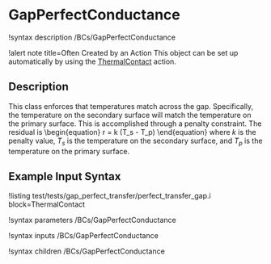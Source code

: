 # GapPerfectConductance

!syntax description /BCs/GapPerfectConductance

!alert note title=Often Created by an Action
This object can be set up automatically by using the [ThermalContact](syntax/ThermalContact/index.md) action.

## Description

This class enforces that temperatures match across the gap.  Specifically, the temperature on the secondary surface will match the temperature on the primary surface.  This is accomplished through a penalty constraint.  The residual is
\begin{equation}
  r = k (T_s - T_p)
\end{equation}
where $k$ is the penalty value, $T_s$ is the temperature on the secondary surface, and $T_p$ is the temperature on the primary surface.

## Example Input Syntax

!listing test/tests/gap_perfect_transfer/perfect_transfer_gap.i block=ThermalContact

!syntax parameters /BCs/GapPerfectConductance

!syntax inputs /BCs/GapPerfectConductance

!syntax children /BCs/GapPerfectConductance
